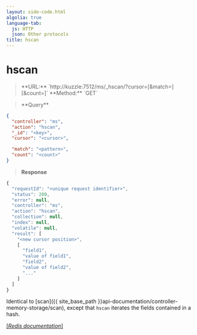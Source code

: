 ```yaml
---
layout: side-code.html
algolia: true
language-tab:
  js: HTTP
  json: Other protocols
title: hscan
---
```


# hscan



<blockquote class="js">
<p>
**URL:** `http://kuzzle:7512/ms/_hscan/<key>?cursor=<cursor>[&match=<pattern>][&count=<count>]`  
**Method:** `GET`
</p>
</blockquote>

<blockquote class="json">
<p>
**Query**
</p>
</blockquote>


```json
{
  "controller": "ms",
  "action": "hscan",
  "_id": "<key>",
  "cursor": "<cursor>",

  "match": "<pattern>",
  "count": "<count>"
}
```

>**Response**

```javascript
{
  "requestId": "<unique request identifier>",
  "status": 200,
  "error": null,
  "controller": "ms",
  "action": "hscan",
  "collection": null,
  "index": null,
  "volatile": null,
  "result": [
    "<new cursor position>",
    [
      "field1",
      "value of field1",
      "field2",
      "value of field2",
      "..."
    ]
  ]
}
```

Identical to [scan]({{ site_base_path }}api-documentation/controller-memory-storage/scan), except that `hscan` iterates the fields contained in a hash.


[[_Redis documentation_]](https://redis.io/commands/hscan)
